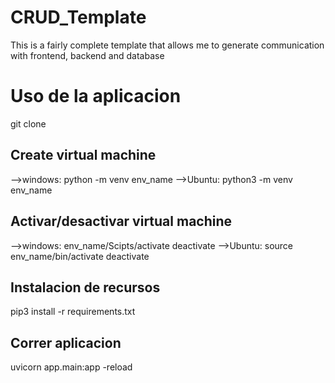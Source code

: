 # CRUD_Template
This is a fairly complete template that allows me to generate communication with frontend, backend and database

# Uso de la aplicacion
git clone <directory>
## Create virtual machine
-->windows: python -m venv env_name
-->Ubuntu: python3 -m venv env_name
## Activar/desactivar virtual machine
-->windows: env_name/Scipts/activate
            deactivate
-->Ubuntu: source env_name/bin/activate
            deactivate
## Instalacion de recursos
pip3 install -r requirements.txt
## Correr aplicacion
uvicorn app.main:app -reload

